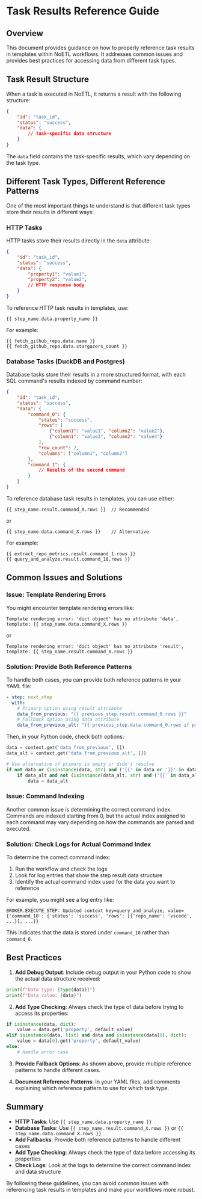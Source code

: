 # Task Results Reference Guide

## Overview

This document provides guidance on how to properly reference task results in templates within NoETL workflows. It addresses common issues and provides best practices for accessing data from different task types.

## Task Result Structure

When a task is executed in NoETL, it returns a result with the following structure:

```json
{
    "id": "task_id",
    "status": "success",
    "data": {
        // Task-specific data structure
    }
}
```

The `data` field contains the task-specific results, which vary depending on the task type.

## Different Task Types, Different Reference Patterns

One of the most important things to understand is that different task types store their results in different ways:

### HTTP Tasks

HTTP tasks store their results directly in the `data` attribute:

```json
{
    "id": "task_id",
    "status": "success",
    "data": {
        "property1": "value1",
        "property2": "value2",
        // HTTP response body
    }
}
```

To reference HTTP task results in templates, use:

```
{{ step_name.data.property_name }}
```

For example:
```
{{ fetch_github_repo.data.name }}
{{ fetch_github_repo.data.stargazers_count }}
```

### Database Tasks (DuckDB and Postgres)

Database tasks store their results in a more structured format, with each SQL command's results indexed by command number:

```json
{
    "id": "task_id",
    "status": "success",
    "data": {
        "command_0": {
            "status": "success",
            "rows": [
                {"column1": "value1", "column2": "value2"},
                {"column1": "value3", "column2": "value4"}
            ],
            "row_count": 2,
            "columns": ["column1", "column2"]
        },
        "command_1": {
            // Results of the second command
        }
    }
}
```

To reference database task results in templates, you can use either:

```
{{ step_name.result.command_X.rows }}  // Recommended
```

or

```
{{ step_name.data.command_X.rows }}    // Alternative
```

For example:
```
{{ extract_repo_metrics.result.command_1.rows }}
{{ query_and_analyze.result.command_10.rows }}
```

## Common Issues and Solutions

### Issue: Template Rendering Errors

You might encounter template rendering errors like:

```
Template rendering error: 'dict object' has no attribute 'data', template: {{ step_name.data.command_X.rows }}
```

or

```
Template rendering error: 'dict object' has no attribute 'result', template: {{ step_name.result.command_X.rows }}
```

### Solution: Provide Both Reference Patterns

To handle both cases, you can provide both reference patterns in your YAML file:

```yaml
- step: next_step
  with:
    # Primary option using result attribute
    data_from_previous: "{{ previous_step.result.command_0.rows }}"
    # Fallback option using data attribute
    data_from_previous_alt: "{{ previous_step.data.command_0.rows if previous_step.data is defined else [] }}"
```

Then, in your Python code, check both options:

```python
data = context.get('data_from_previous', [])
data_alt = context.get('data_from_previous_alt', [])

# Use alternative if primary is empty or didn't resolve
if not data or (isinstance(data, str) and ('{{' in data or '}}' in data)):
    if data_alt and not (isinstance(data_alt, str) and ('{{' in data_alt or '}}' in data_alt)):
        data = data_alt
```

### Issue: Command Indexing

Another common issue is determining the correct command index. Commands are indexed starting from 0, but the actual index assigned to each command may vary depending on how the commands are parsed and executed.

### Solution: Check Logs for Actual Command Index

To determine the correct command index:

1. Run the workflow and check the logs
2. Look for log entries that show the step result data structure
3. Identify the actual command index used for the data you want to reference

For example, you might see a log entry like:

```
BROKER.EXECUTE_STEP: Updated context key=query_and_analyze, value={'command_10': {'status': 'success', 'rows': [{'repo_name': 'vscode', ...}], ...}}
```

This indicates that the data is stored under `command_10` rather than `command_0`.

## Best Practices

1. **Add Debug Output**: Include debug output in your Python code to show the actual data structure received:

```python
print(f"Data type: {type(data)}")
print(f"Data value: {data}")
```

2. **Add Type Checking**: Always check the type of data before trying to access its properties:

```python
if isinstance(data, dict):
    value = data.get('property', default_value)
elif isinstance(data, list) and data and isinstance(data[0], dict):
    value = data[0].get('property', default_value)
else:
    # Handle error case
```

3. **Provide Fallback Options**: As shown above, provide multiple reference patterns to handle different cases.

4. **Document Reference Patterns**: In your YAML files, add comments explaining which reference pattern to use for which task type.

## Summary

- **HTTP Tasks**: Use `{{ step_name.data.property_name }}`
- **Database Tasks**: Use `{{ step_name.result.command_X.rows }}` or `{{ step_name.data.command_X.rows }}`
- **Add Fallbacks**: Provide both reference patterns to handle different cases
- **Add Type Checking**: Always check the type of data before accessing its properties
- **Check Logs**: Look at the logs to determine the correct command index and data structure

By following these guidelines, you can avoid common issues with referencing task results in templates and make your workflows more robust.